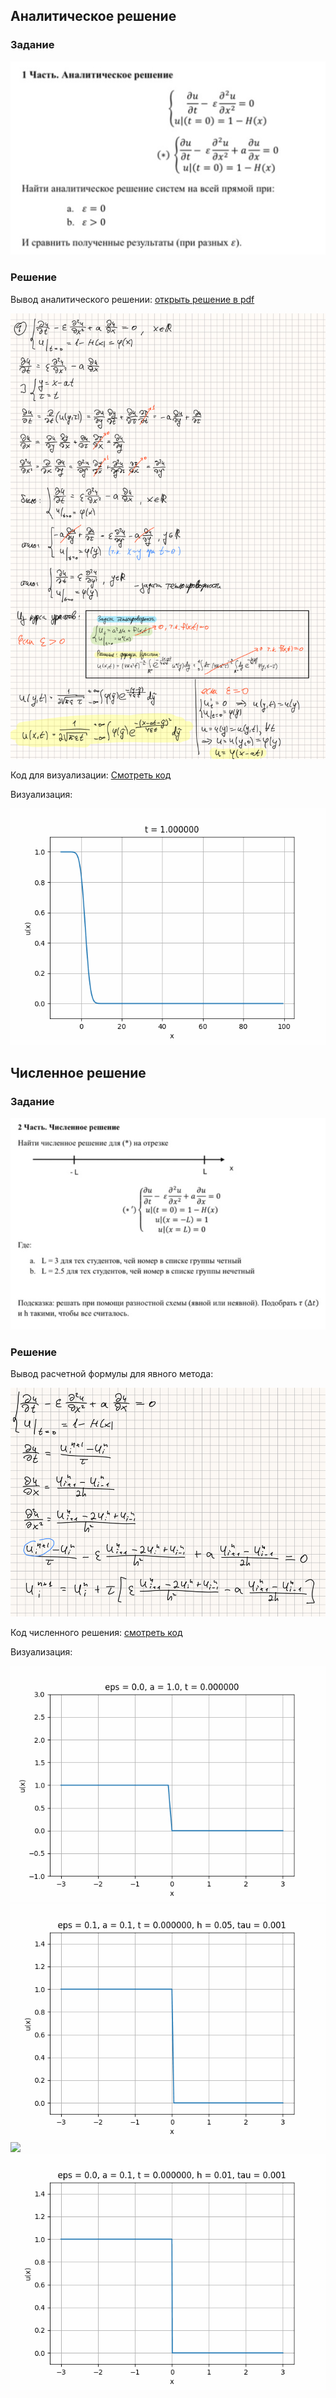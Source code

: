 ## Аналитическое решение

### Задание

![](task1/task.png)

### Решение

Вывод аналитического решении: [открыть решение в pdf](task1/solution.pdf)

![](task1/solution.jpg)

Код для визуализации: [Смотреть код](task1/solution.ipynb)

Визуализация:

![](task1/gifs/animation1.gif)

## Численное решение

### Задание

![](task2/task2.png)

### Решение

Вывод расчетной формулы для явного метода:

![](task2/solution.png)

Код численного решения: [смотреть код](task2/solution.ipynb)

Визуализация:

![](task2/gifs/animation1.gif)
![](task2/gifs/animation2.gif)
![](task2/gifs/animation3.gif)
![](task2/gifs/animation4.gif)

